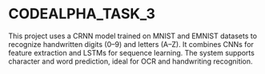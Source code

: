 # CODEALPHA_TASK_3
This project uses a CRNN model trained on MNIST and EMNIST datasets to recognize handwritten digits (0–9) and letters (A–Z). It combines CNNs for feature extraction and LSTMs for sequence learning. The system supports character and word prediction, ideal for OCR and handwriting recognition.
